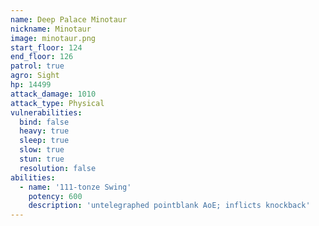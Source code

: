 ```yaml
---
name: Deep Palace Minotaur
nickname: Minotaur
image: minotaur.png
start_floor: 124
end_floor: 126
patrol: true
agro: Sight
hp: 14499
attack_damage: 1010
attack_type: Physical
vulnerabilities:
  bind: false
  heavy: true
  sleep: true
  slow: true
  stun: true
  resolution: false
abilities:
  - name: '111-tonze Swing'
    potency: 600
    description: 'untelegraphed pointblank AoE; inflicts knockback'
---
```

